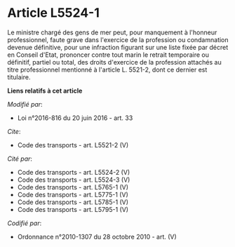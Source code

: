 # Article L5524-1

Le ministre chargé des gens de mer peut, pour manquement à l'honneur professionnel, faute grave dans l'exercice de la
profession ou condamnation devenue définitive, pour une infraction figurant sur une liste fixée par décret en Conseil d'Etat,
prononcer contre tout marin le retrait temporaire ou définitif, partiel ou total, des droits d'exercice de la profession
attachés au titre professionnel mentionné à l'article L. 5521-2, dont ce dernier est titulaire.

**Liens relatifs à cet article**

_Modifié par_:

  - Loi n°2016-816 du 20 juin 2016 - art. 33

_Cite_:

  - Code des transports - art. L5521-2 (V)

_Cité par_:

  - Code des transports - art. L5524-2 (V)
  - Code des transports - art. L5524-3 (V)
  - Code des transports - art. L5765-1 (V)
  - Code des transports - art. L5775-1 (V)
  - Code des transports - art. L5785-1 (V)
  - Code des transports - art. L5795-1 (V)

_Codifié par_:

  - Ordonnance n°2010-1307 du 28 octobre 2010 - art. (V)
